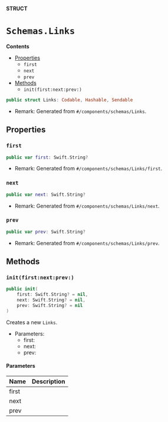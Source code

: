 **STRUCT**

# `Schemas.Links`

**Contents**

- [Properties](#properties)
  - `first`
  - `next`
  - `prev`
- [Methods](#methods)
  - `init(first:next:prev:)`

```swift
public struct Links: Codable, Hashable, Sendable
```

- Remark: Generated from `#/components/schemas/Links`.

## Properties
### `first`

```swift
public var first: Swift.String?
```

- Remark: Generated from `#/components/schemas/Links/first`.

### `next`

```swift
public var next: Swift.String?
```

- Remark: Generated from `#/components/schemas/Links/next`.

### `prev`

```swift
public var prev: Swift.String?
```

- Remark: Generated from `#/components/schemas/Links/prev`.

## Methods
### `init(first:next:prev:)`

```swift
public init(
    first: Swift.String? = nil,
    next: Swift.String? = nil,
    prev: Swift.String? = nil
)
```

Creates a new `Links`.

- Parameters:
  - first:
  - next:
  - prev:

#### Parameters

| Name | Description |
| ---- | ----------- |
| first |  |
| next |  |
| prev |  |